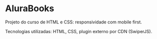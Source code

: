 # AluraBooks

Projeto do curso de HTML e CSS: responsividade com mobile first.

Tecnologias utilizadas: HTML, CSS, plugin externo por CDN (SwiperJS).
